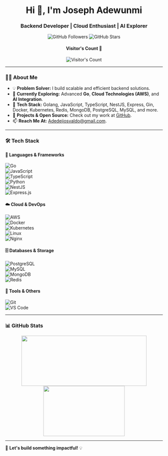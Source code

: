 <h1 align="center">Hi 👋, I'm Joseph Adewunmi</h1>
<h3 align="center">Backend Developer | Cloud Enthusiast | AI Explorer</h3>

<p align="center">
  <img src="https://img.shields.io/github/followers/Adedejiosvaldo?style=social" alt="GitHub Followers">
  <img src="https://img.shields.io/github/stars/Adedejiosvaldo?style=social" alt="GitHub Stars">
</p>

<h4 align="center">Visitor's Count 👀</h4>
<p align="center">
  <img src="https://profile-counter.glitch.me/{Adedejiosvaldo}/count.svg" alt="Visitor's Count" />
</p>

---

### 👨‍💻 About Me  
- 💡 **Problem Solver:** I build scalable and efficient backend solutions.  
- 🚀 **Currently Exploring:** Advanced **Go**, **Cloud Technologies (AWS)**, and **AI Integration**.  
- 🔨 **Tech Stack:** Golang, JavaScript, TypeScript, NestJS, Express, Gin, Docker, Kubernetes, Redis, MongoDB, PostgreSQL, MySQL, and more.  
- 💼 **Projects & Open Source:** Check out my work at [GitHub](https://github.com/Adedejiosvaldo).  
- 📫 **Reach Me At:** [Adedejiosvaldo@gmail.com](mailto:Adedejiosvaldo@gmail.com).  

---

### 🛠 Tech Stack  

#### 🚀 Languages & Frameworks  
![Go](https://img.shields.io/badge/-Go-69d7e4?style=flat-square&logo=go&logoColor=black)  
![JavaScript](https://img.shields.io/badge/-JavaScript-fcd400?style=flat-square&logo=javascript&logoColor=black)  
![TypeScript](https://img.shields.io/badge/-TypeScript-3178c6?style=flat-square&logo=typescript&logoColor=white)  
![Python](https://img.shields.io/badge/-Python-346e9e?style=flat-square&logo=python&logoColor=white)  
![NestJS](https://img.shields.io/badge/-NestJS-E0234E?style=flat-square&logo=nestjs&logoColor=white)  
![Express.js](https://img.shields.io/badge/-Express-000?style=flat-square&logo=express&logoColor=white)  

#### ☁️ Cloud & DevOps  
![AWS](https://img.shields.io/badge/-AWS-FF9900?style=flat-square&logo=amazonaws&logoColor=white)  
![Docker](https://img.shields.io/badge/-Docker-3596ed?style=flat-square&logo=docker&logoColor=white)  
![Kubernetes](https://img.shields.io/badge/-Kubernetes-326de6?style=flat-square&logo=kubernetes&logoColor=white)  
![Linux](https://img.shields.io/badge/-Linux-fad134?style=flat-square&logo=linux&logoColor=black)  
![Nginx](https://img.shields.io/badge/-Nginx-2b9900?style=flat-square&logo=nginx&logoColor=white)  

#### 🗄 Databases & Storage  
![PostgreSQL](https://img.shields.io/badge/-PostgreSQL-316192?style=flat-square&logo=postgresql&logoColor=white)  
![MySQL](https://img.shields.io/badge/-MySQL-4479A1?style=flat-square&logo=mysql&logoColor=white)  
![MongoDB](https://img.shields.io/badge/-MongoDB-4EA94B?style=flat-square&logo=mongodb&logoColor=white)  
![Redis](https://img.shields.io/badge/-Redis-DC382D?style=flat-square&logo=redis&logoColor=white)  

#### 🔧 Tools & Others  
![Git](https://img.shields.io/badge/-Git-F05032?style=flat-square&logo=git&logoColor=white)  
![VS Code](https://img.shields.io/badge/-VS%20Code-007ACC?style=flat-square&logo=visualstudiocode&logoColor=white)  

---

### 📊 GitHub Stats  

<div align="center">
  <img width="400px" height="160px" src="https://github-readme-stats.vercel.app/api?username=Adedejiosvaldo&theme=radical&show_icons=true" />
  <img width="260px" height="160px" src="https://github-readme-stats.vercel.app/api/top-langs/?username=Adedejiosvaldo&theme=radical&layout=compact&langs_count=10" />
</div> 

---

🚀 **Let's build something impactful!** 💡
